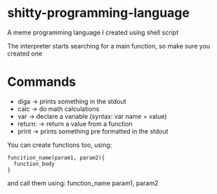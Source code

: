 # shitty-programming-language
A meme programming language I created using shell script

The interpreter starts searching for a main function, so make sure you created one

# Commands
- diga -> prints something in the stdout
- calc -> do math calculations
- var  -> declare a variable (syntax: var name = value)
- return: -> return a value from a function
- print -> prints something pre formatted in the stdout

You can create functions too, using: 

    funcition_name(param1, param2){
      function_body
    }

and call them using:    function_name param1, param2
